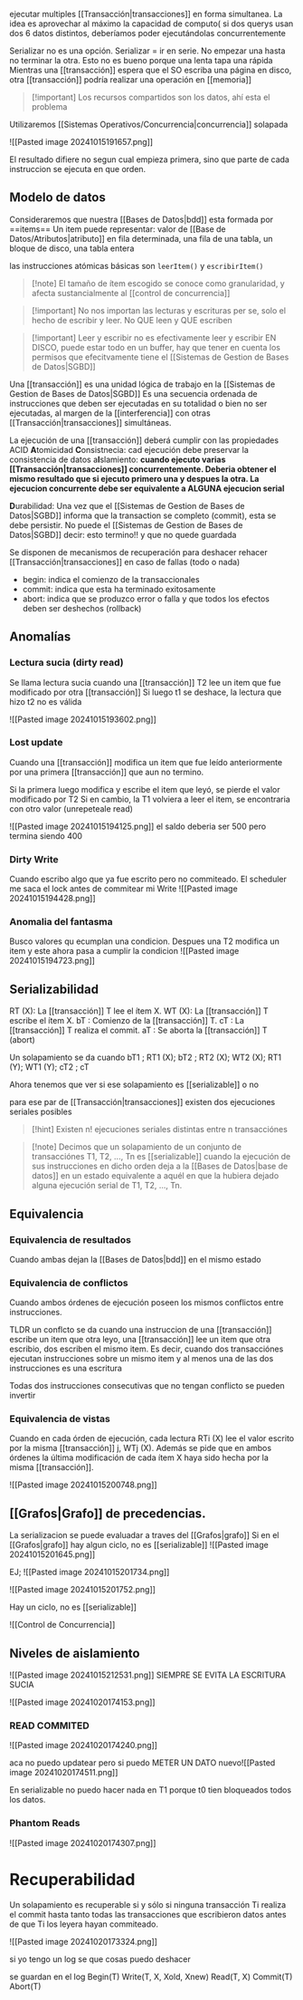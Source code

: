 ejecutar multiples [[Transacción|transacciones]] en forma simultanea. 
La idea es aprovechar al máximo la capacidad de computo( si dos querys usan dos 6 datos distintos, deberíamos poder ejecutándolas concurrentemente

Serializar no es una opción. Serializar = ir en serie. No empezar una hasta no terminar la otra. Esto no es bueno porque una lenta tapa una rápida
Mientras una [[transacción]] espera que el SO escriba una página en disco, otra [[transacción]] podría realizar una operación en [[memoria]]

>[!important] Los recursos compartidos son los datos, ahí esta el problema


Utilizaremos [[Sistemas Operativos/Concurrencia|concurrencia]] solapada


![[Pasted image 20241015191657.png]]

El resultado difiere no segun cual empieza primera, sino que parte de cada instruccion se ejecuta en que orden.


## Modelo de datos
Consideraremos que nuestra [[Bases de Datos|bdd]] esta formada por ==items== 
Un item puede representar: valor de [[Base de Datos/Atributos|atributo]] en fila determinada, una fila de una tabla, un bloque de disco, una tabla entera

las instrucciones atómicas básicas son `leerItem()` y `escribirItem()`

>[!note] El tamaño de ítem escogido se conoce como granularidad, y afecta sustancialmente al [[control de concurrencia]]

>[!important]  No nos importan las lecturas y escrituras per se, solo el hecho de escribir y leer. No QUE leen y QUE escriben

>[!important] Leer y escribir no es efectivamente leer y escribir EN DISCO, puede estar todo en un buffer, hay que tener en cuenta los permisos que efecitvamente tiene el [[Sistemas de Gestion de Bases de Datos|SGBD]]



Una [[transacción]] es una unidad lógica de trabajo en la [[Sistemas de Gestion de Bases de Datos|SGBD]]
Es una secuencia ordenada de instrucciones que deben ser ejecutadas en su totalidad o bien no ser ejecutadas, al margen de la [[interferencia]] con otras [[Transacción|transacciones]] simultáneas.


La ejecución de una [[transacción]] deberá cumplir con las propiedades ACID
**A**tomicidad
**C**onsistnecia: cad ejecución debe preservar la consistencia de datos
a**I**slamiento: **cuando ejecuto varias [[Transacción|transacciones]] concurrentemente. Deberia obtener el mismo resultado que si ejecuto primero una y despues la otra. La ejecucion concurrente debe ser equivalente a ALGUNA ejecucion serial**

**D**urabilidad: Una vez que el [[Sistemas de Gestion de Bases de Datos|SGBD]] informa que la transaction se completo (commit), esta se debe persistir. No puede el [[Sistemas de Gestion de Bases de Datos|SGBD]] decir: esto termino!! y que no quede guardada

Se disponen de mecanismos de recuperación para deshacer rehacer [[Transacción|transacciones]] en caso de fallas (todo o nada)

- begin: indica el comienzo de la transaccionales
- commit: indica que esta ha terminado exitosamente 
- abort: indica que se produzco error o falla y que todos los efectos deben ser deshechos (rollback)

## Anomalías 
### Lectura sucia (dirty read)
Se llama lectura sucia cuando una [[transacción]] T2 lee un item que fue modificado por otra [[transacción]] 
Si luego t1 se deshace, la lectura que hizo t2 no es válida

![[Pasted image 20241015193602.png]]

### Lost update 
Cuando una [[transacción]] modifica un item que fue leído anteriormente por una primera [[transacción]] que aun no termino. 

Si la primera luego modifica y escribe el item que leyó, se pierde el valor modificado por T2
Si en cambio, la T1 volviera a leer el item, se encontraria con otro valor (unrepeteale read)

![[Pasted image 20241015194125.png]]
el saldo deberia ser 500 pero termina siendo 400

### Dirty Write 
Cuando escribo algo que ya fue escrito pero no commiteado. El scheduler me saca el lock antes de commitear mi Write
![[Pasted image 20241015194428.png]]
### Anomalia del fantasma 
Busco valores qu ecumplan una condicion. Despues una T2 modifica un item y este ahora pasa a cumplir la condicion 
![[Pasted image 20241015194723.png]]


## Serializabilidad
RT (X): La [[transacción]] T lee el ítem X. 
WT (X): La [[transacción]] T escribe el ítem X. 
bT : Comienzo de la [[transacción]] T. 
cT : La [[transacción]] T realiza el commit. 
aT : Se aborta la [[transacción]] T (abort)

Un solapamiento se da cuando
bT1 ; RT1 (X); bT2 ; RT2 (X); WT2 (X); RT1 (Y); WT1 (Y); cT2 ; cT

Ahora tenemos que ver si ese solapamiento es [[serializable]] o no

para ese par de [[Transacción|transacciones]] existen dos ejecuciones seriales posibles

>[!hint] Existen n! ejecuciones seriales distintas entre n transacciónes 


>[!note] Decimos que un solapamiento de un conjunto de transacciónes T1, T2, ..., Tn es [[serializable]] cuando la ejecución de sus instrucciones en dicho orden deja a la [[Bases de Datos|base de datos]] en un estado equivalente a aquél en que la hubiera dejado alguna ejecución serial de T1, T2, ..., Tn.


## Equivalencia 
### Equivalencia de resultados 
Cuando ambas dejan la [[Bases de Datos|bdd]] en el mismo estado 

### Equivalencia de conflictos 
Cuando ambos órdenes de ejecución poseen los mismos conflictos entre instrucciones.


TLDR un conflcto se da cuando una instruccion de una [[transacción]] escribe un item que otra leyo, una [[transacción]] lee un item que otra escribio, dos escriben el mismo item. Es decir, cuando dos transacciónes ejecutan instrucciones sobre un mismo item y al menos una de las dos instrucciones es una escritura 

Todas dos instrucciones consecutivas que no tengan conflicto se pueden invertir 

### Equivalencia de vistas 
Cuando en cada órden de ejecución, cada lectura RTi (X) lee el valor escrito por la misma [[transacción]] j, WTj (X). Además se pide que en ambos órdenes la última modificación de cada ítem X haya sido hecha por la misma [[transacción]].




![[Pasted image 20241015200748.png]]




## [[Grafos|Grafo]] de precedencias. 
La serializacion se puede evaluadar a traves del [[Grafos|grafo]]
Si en el [[Grafos|grafo]] hay algun ciclo, no es [[serializable]]
![[Pasted image 20241015201645.png]]


EJ; 
![[Pasted image 20241015201734.png]]

![[Pasted image 20241015201752.png]]

Hay un ciclo, no es [[serializable]]


![[Control de Concurrencia]]

## Niveles de aislamiento

![[Pasted image 20241015212531.png]]
SIEMPRE SE EVITA LA ESCRITURA SUCIA

![[Pasted image 20241020174153.png]]


### READ COMMITED
![[Pasted image 20241020174240.png]]


aca no puedo updatear pero si puedo METER UN DATO nuevo![[Pasted image 20241020174511.png]]

En serializable no puedo hacer nada en T1 porque t0 tien bloqueados todos los datos.

### Phantom Reads 
![[Pasted image 20241020174307.png]]
# Recuperabilidad 
Un solapamiento es recuperable si y sólo si ninguna transacción Ti realiza el commit hasta tanto todas las transacciones que escribieron datos antes de que Ti los leyera hayan commiteado.

![[Pasted image 20241020173324.png]]

si yo tengo un log se que cosas puedo deshacer

se guardan en el log
Begin(T)
Write(T, X, Xold, Xnew)
Read(T, X)
Commit(T)
Abort(T)
